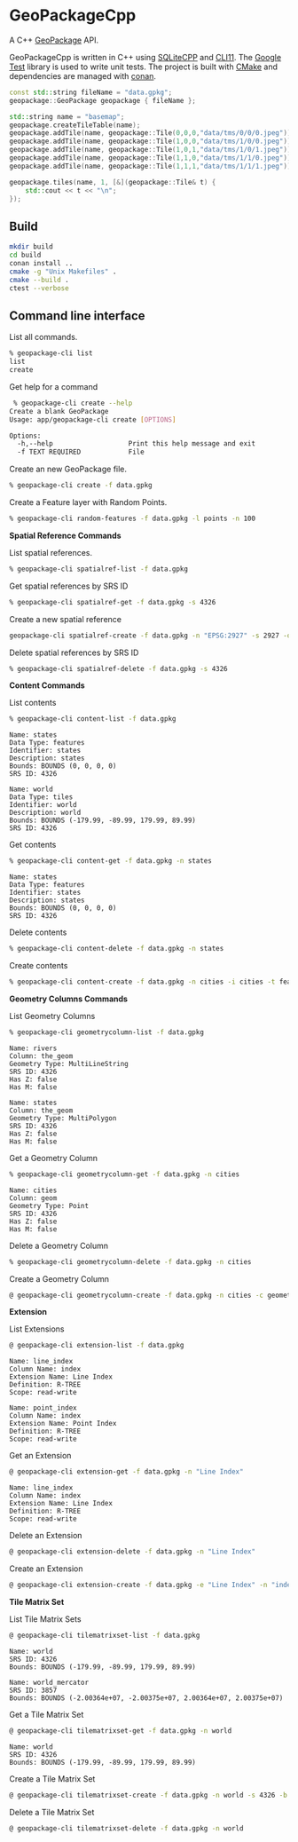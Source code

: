 GeoPackageCpp
=============

A C++ [GeoPackage](https://www.geopackage.org/spec131/index.html) API.

GeoPackageCpp is written in C++ using [SQLiteCPP](https://github.com/SRombauts/SQLiteCpp) and [CLI11](https://github.com/CLIUtils/CLI11).  The [Google Test](https://github.com/google/googletest) library is used to write unit tests.  The project is built
with [CMake](https://cmake.org/) and dependencies are managed with [conan](https://conan.io/).

```cpp
const std::string fileName = "data.gpkg";
geopackage::GeoPackage geopackage { fileName };

std::string name = "basemap";
geopackage.createTileTable(name);
geopackage.addTile(name, geopackage::Tile(0,0,0,"data/tms/0/0/0.jpeg"));
geopackage.addTile(name, geopackage::Tile(1,0,0,"data/tms/1/0/0.jpeg"));
geopackage.addTile(name, geopackage::Tile(1,0,1,"data/tms/1/0/1.jpeg"));
geopackage.addTile(name, geopackage::Tile(1,1,0,"data/tms/1/1/0.jpeg"));
geopackage.addTile(name, geopackage::Tile(1,1,1,"data/tms/1/1/1.jpeg"));

geopackage.tiles(name, 1, [&](geopackage::Tile& t) {
    std::cout << t << "\n";
});
```

Build
-----

```bash
mkdir build
cd build
conan install ..
cmake -g "Unix Makefiles" .
cmake --build .
ctest --verbose
```

Command line interface
----------------------

List all commands.

```bash
% geopackage-cli list
list
create
```

Get help for a command

```bash
 % geopackage-cli create --help
Create a blank GeoPackage
Usage: app/geopackage-cli create [OPTIONS]

Options:
  -h,--help                   Print this help message and exit
  -f TEXT REQUIRED            File
```

Create an new GeoPackage file.

```bash
% geopackage-cli create -f data.gpkg
```

Create a Feature layer with Random Points.

```bash
% geopackage-cli random-features -f data.gpkg -l points -n 100
```

**Spatial Reference Commands**

List spatial references.

```bash
% geopackage-cli spatialref-list -f data.gpkg
```

Get spatial references by SRS ID

```bash
% geopackage-cli spatialref-get -f data.gpkg -s 4326
```

Create a new spatial reference

```bash
geopackage-cli spatialref-create -f data.gpkg -n "EPSG:2927" -s 2927 -o EPSG -i 2927 -c "Washington State Plane South" -d 'PROJCS["NAD83(HARN) / Washington South (ftUS)",GEOGCS["NAD83(HARN)",DATUM["NAD83_High_Accuracy_Reference_Network",SPHEROID["GRS 1980",6378137,298.257222101],TOWGS84[-0.991,1.9072,0.5129,-1.25033E-07,-4.6785E-08,-5.6529E-08,0]],PRIMEM["Greenwich",0,AUTHORITY["EPSG","8901"]],UNIT["degree",0.0174532925199433,AUTHORITY["EPSG","9122"]],AUTHORITY["EPSG","4152"]],PROJECTION["Lambert_Conformal_Conic_2SP"],PARAMETER["latitude_of_origin",45.3333333333333],PARAMETER["central_meridian",-120.5],PARAMETER["standard_parallel_1",47.3333333333333],PARAMETER["standard_parallel_2",45.8333333333333],PARAMETER["false_easting",1640416.667],PARAMETER["false_northing",0],UNIT["US survey foot",0.304800609601219],AXIS["Easting",EAST],AXIS["Northing",NORTH],AUTHORITY["EPSG","2927"]]'
```

Delete spatial references by SRS ID

```bash
% geopackage-cli spatialref-delete -f data.gpkg -s 4326
```

**Content Commands**

List contents

```bash
% geopackage-cli content-list -f data.gpkg
```

```
Name: states
Data Type: features
Identifier: states
Description: states
Bounds: BOUNDS (0, 0, 0, 0)
SRS ID: 4326

Name: world
Data Type: tiles
Identifier: world
Description: world
Bounds: BOUNDS (-179.99, -89.99, 179.99, 89.99)
SRS ID: 4326
```

Get contents

```bash
% geopackage-cli content-get -f data.gpkg -n states
```

```
Name: states
Data Type: features
Identifier: states
Description: states
Bounds: BOUNDS (0, 0, 0, 0)
SRS ID: 4326
```

Delete contents

```bash
% geopackage-cli content-delete -f data.gpkg -n states
```

Create contents

```bash
% geopackage-cli content-create -f data.gpkg -n cities -i cities -t features -d Cities -b "-180,-90,180,90" -s 4326
```

**Geometry Columns Commands**

List Geometry Columns

```bash
% geopackage-cli geometrycolumn-list -f data.gpkg
```

```
Name: rivers
Column: the_geom
Geometry Type: MultiLineString
SRS ID: 4326
Has Z: false
Has M: false

Name: states
Column: the_geom
Geometry Type: MultiPolygon
SRS ID: 4326
Has Z: false
Has M: false
```

Get a Geometry Column

```bash
% geopackage-cli geometrycolumn-get -f data.gpkg -n cities
```

```
Name: cities
Column: geom
Geometry Type: Point
SRS ID: 4326
Has Z: false
Has M: false
```

Delete a Geometry Column

```bash
% geopackage-cli geometrycolumn-delete -f data.gpkg -n cities
```

Create a Geometry Column

```bash
@ geopackage-cli geometrycolumn-create -f data.gpkg -n cities -c geometry -g Point -s 4326 -z false -m false
```

**Extension**

List Extensions

```bash
@ geopackage-cli extension-list -f data.gpkg
```

```
Name: line_index
Column Name: index
Extension Name: Line Index
Definition: R-TREE
Scope: read-write

Name: point_index
Column Name: index
Extension Name: Point Index
Definition: R-TREE
Scope: read-write
```

Get an Extension

```bash
@ geopackage-cli extension-get -f data.gpkg -n "Line Index"
```

```
Name: line_index
Column Name: index
Extension Name: Line Index
Definition: R-TREE
Scope: read-write
```

Delete an Extension

```bash
@ geopackage-cli extension-delete -f data.gpkg -n "Line Index"
```

Create an Extension

```bash
@ geopackage-cli extension-create -f data.gpkg -e "Line Index" -n "index" -c "r_tree" -d "Spatial Index" -s "read-write"
```

**Tile Matrix Set**

List Tile Matrix Sets

```bash
@ geopackage-cli tilematrixset-list -f data.gpkg
```

```
Name: world
SRS ID: 4326
Bounds: BOUNDS (-179.99, -89.99, 179.99, 89.99)

Name: world_mercator
SRS ID: 3857
Bounds: BOUNDS (-2.00364e+07, -2.00375e+07, 2.00364e+07, 2.00375e+07)
```

Get a Tile Matrix Set

```bash
@ geopackage-cli tilematrixset-get -f data.gpkg -n world
```

```
Name: world
SRS ID: 4326
Bounds: BOUNDS (-179.99, -89.99, 179.99, 89.99)
```

Create a Tile Matrix Set

```bash
@ geopackage-cli tilematrixset-create -f data.gpkg -n world -s 4326 -b -180,-90,180,90 
```

Delete a Tile Matrix Set

```bash
@ geopackage-cli tilematrixset-delete -f data.gpkg -n world
```